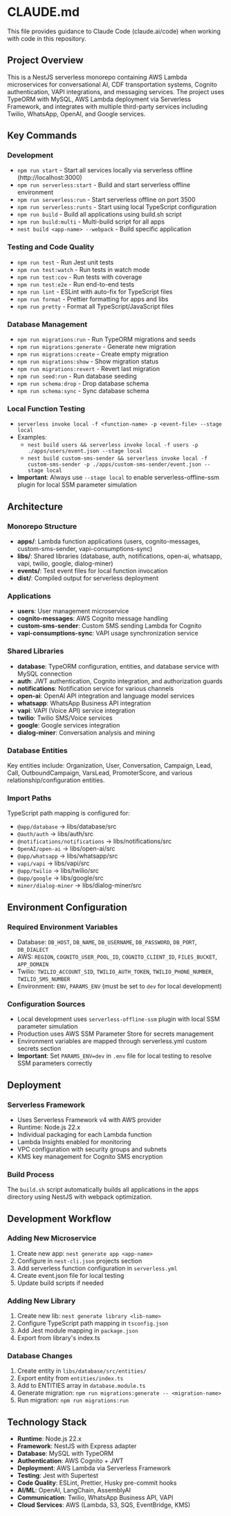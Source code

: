 # CLAUDE.md

This file provides guidance to Claude Code (claude.ai/code) when working with code in this repository.

## Project Overview

This is a NestJS serverless monorepo containing AWS Lambda microservices for conversational AI, CDF transportation systems, Cognito authentication, VAPI integrations, and messaging services. The project uses TypeORM with MySQL, AWS Lambda deployment via Serverless Framework, and integrates with multiple third-party services including Twilio, WhatsApp, OpenAI, and Google services.

## Key Commands

### Development
- `npm run start` - Start all services locally via serverless offline (http://localhost:3000)
- `npm run serverless:start` - Build and start serverless offline environment
- `npm run serverless:run` - Start serverless offline on port 3500
- `npm run serverless:runts` - Start using local TypeScript configuration
- `npm run build` - Build all applications using build.sh script
- `npm run build:multi` - Multi-build script for all apps
- `nest build <app-name> --webpack` - Build specific application

### Testing and Code Quality
- `npm run test` - Run Jest unit tests
- `npm run test:watch` - Run tests in watch mode  
- `npm run test:cov` - Run tests with coverage
- `npm run test:e2e` - Run end-to-end tests
- `npm run lint` - ESLint with auto-fix for TypeScript files
- `npm run format` - Prettier formatting for apps and libs
- `npm run pretty` - Format all TypeScript/JavaScript files

### Database Management
- `npm run migrations:run` - Run TypeORM migrations and seeds
- `npm run migrations:generate` - Generate new migration
- `npm run migrations:create` - Create empty migration
- `npm run migrations:show` - Show migration status
- `npm run migrations:revert` - Revert last migration
- `npm run seed:run` - Run database seeding
- `npm run schema:drop` - Drop database schema
- `npm run schema:sync` - Sync database schema

### Local Function Testing
- `serverless invoke local -f <function-name> -p <event-file> --stage local`
- Examples:
  - `nest build users && serverless invoke local -f users -p ./apps/users/event.json --stage local`
  - `nest build custom-sms-sender && serverless invoke local -f custom-sms-sender -p ./apps/custom-sms-sender/event.json --stage local`
- **Important**: Always use `--stage local` to enable serverless-offline-ssm plugin for local SSM parameter simulation

## Architecture

### Monorepo Structure
- **apps/**: Lambda function applications (users, cognito-messages, custom-sms-sender, vapi-consumptions-sync)
- **libs/**: Shared libraries (database, auth, notifications, open-ai, whatsapp, vapi, twilio, google, dialog-miner)
- **events/**: Test event files for local function invocation
- **dist/**: Compiled output for serverless deployment

### Applications
- **users**: User management microservice
- **cognito-messages**: AWS Cognito message handling
- **custom-sms-sender**: Custom SMS sending Lambda for Cognito
- **vapi-consumptions-sync**: VAPI usage synchronization service

### Shared Libraries
- **database**: TypeORM configuration, entities, and database service with MySQL connection
- **auth**: JWT authentication, Cognito integration, and authorization guards
- **notifications**: Notification service for various channels
- **open-ai**: OpenAI API integration and language model services
- **whatsapp**: WhatsApp Business API integration
- **vapi**: VAPI (Voice API) service integration
- **twilio**: Twilio SMS/Voice services
- **google**: Google services integration
- **dialog-miner**: Conversation analysis and mining

### Database Entities
Key entities include: Organization, User, Conversation, Campaign, Lead, Call, OutboundCampaign, VarsLead, PromoterScore, and various relationship/configuration entities.

### Import Paths
TypeScript path mapping is configured for:
- `@app/database` → libs/database/src
- `@auth/auth` → libs/auth/src
- `@notifications/notifications` → libs/notifications/src
- `OpenAI/open-ai` → libs/open-ai/src
- `@app/whatsapp` → libs/whatsapp/src
- `vapi/vapi` → libs/vapi/src
- `@app/twilio` → libs/twilio/src
- `@app/google` → libs/google/src
- `miner/dialog-miner` → libs/dialog-miner/src

## Environment Configuration

### Required Environment Variables
- Database: `DB_HOST`, `DB_NAME`, `DB_USERNAME`, `DB_PASSWORD`, `DB_PORT`, `DB_DIALECT`
- AWS: `REGION`, `COGNITO_USER_POOL_ID`, `COGNITO_CLIENT_ID`, `FILES_BUCKET`, `APP_DOMAIN`
- Twilio: `TWILIO_ACCOUNT_SID`, `TWILIO_AUTH_TOKEN`, `TWILIO_PHONE_NUMBER`, `TWILIO_SMS_NUMBER`
- Environment: `ENV`, `PARAMS_ENV` (must be set to `dev` for local development)

### Configuration Sources
- Local development uses `serverless-offline-ssm` plugin with local SSM parameter simulation
- Production uses AWS SSM Parameter Store for secrets management
- Environment variables are mapped through serverless.yml custom secrets section
- **Important**: Set `PARAMS_ENV=dev` in `.env` file for local testing to resolve SSM parameters correctly

## Deployment

### Serverless Framework
- Uses Serverless Framework v4 with AWS provider
- Runtime: Node.js 22.x
- Individual packaging for each Lambda function
- Lambda Insights enabled for monitoring
- VPC configuration with security groups and subnets
- KMS key management for Cognito SMS encryption

### Build Process
The `build.sh` script automatically builds all applications in the apps directory using NestJS with webpack optimization.

## Development Workflow

### Adding New Microservice
1. Create new app: `nest generate app <app-name>`
2. Configure in `nest-cli.json` projects section
3. Add serverless function configuration in `serverless.yml`
4. Create event.json file for local testing
5. Update build scripts if needed

### Adding New Library
1. Create new lib: `nest generate library <lib-name>`
2. Configure TypeScript path mapping in `tsconfig.json`
3. Add Jest module mapping in `package.json`
4. Export from library's index.ts

### Database Changes
1. Create entity in `libs/database/src/entities/`
2. Export entity from `entities/index.ts`
3. Add to ENTITIES array in `database.module.ts`
4. Generate migration: `npm run migrations:generate -- <migration-name>`
5. Run migration: `npm run migrations:run`

## Technology Stack
- **Runtime**: Node.js 22.x
- **Framework**: NestJS with Express adapter
- **Database**: MySQL with TypeORM
- **Authentication**: AWS Cognito + JWT
- **Deployment**: AWS Lambda via Serverless Framework
- **Testing**: Jest with Supertest
- **Code Quality**: ESLint, Prettier, Husky pre-commit hooks
- **AI/ML**: OpenAI, LangChain, AssemblyAI
- **Communication**: Twilio, WhatsApp Business API, VAPI
- **Cloud Services**: AWS (Lambda, S3, SQS, EventBridge, KMS)